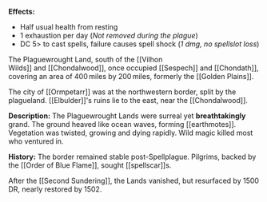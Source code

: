 **Effects:**
- Half usual health from resting
- 1 exhaustion per day (*Not removed during the plague*)
- DC 5> to cast spells, failure causes spell shock (*1 dmg, no spellslot loss*)

The Plaguewrought Land, south of the [[Vilhon Wilds]] and [[Chondalwood]], once occupied [[Sespech]] and [[Chondath]], covering an area of 400 miles by 200 miles, formerly the [[Golden Plains]]. 

The city of [[Ormpetarr]] was at the northwestern border, split by the plagueland. [[Elbulder]]'s ruins lie to the east, near the [[Chondalwood]].

**Description:**
The Plaguewrought Lands were surreal yet **breathtakingly** grand. The ground heaved like ocean waves, forming [[earthmotes]]. Vegetation was twisted, growing and dying rapidly. Wild magic killed most who ventured in.

**History:**
The border remained stable post-Spellplague. Pilgrims, backed by the [[Order of Blue Flame]], sought [[spellscar]]s.

After the [[Second Sundering]], the Lands vanished, but resurfaced by 1500 DR, nearly restored by 1502.